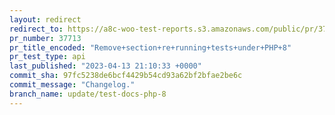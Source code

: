 ```yaml
---
layout: redirect
redirect_to: https://a8c-woo-test-reports.s3.amazonaws.com/public/pr/37713/api/index.html
pr_number: 37713
pr_title_encoded: "Remove+section+re+running+tests+under+PHP+8"
pr_test_type: api
last_published: "2023-04-13 21:10:33 +0000"
commit_sha: 97fc5238de6bcf4429b54cd93a62bf2bfae2be6c
commit_message: "Changelog."
branch_name: update/test-docs-php-8
---
```

